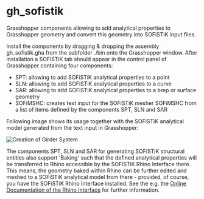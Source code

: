 # gh_sofistik

Grasshopper components allowing to add analytical properties to Grasshopper geometry and convert this geometry into SOFiSTiK input files.

Install the components by dragging & dropping the assembly gh_sofistik.gha from the subfolder ./bin onto the Grasshopper window.
After installation a SOFiSTiK tab should appear in the control panel of Grasshopper containing four components:

* SPT: allowing to add SOFiSTiK analytical properties to a point
* SLN: allowing to add SOFiSTiK analytical properties to a curve
* SAR: allowing to add SOFiSTiK analytical properties to a brep or surface geometry
* SOFiMSHC: creates text input for the SOFiSTiK mesher SOFiMSHC from a list of items defined by the components SPT, SLN and SAR

Following image shows its usage together with the SOFiSTiK analytical model generated from the text input in Grasshopper:

![Creation of Girder System](https://github.com/SOFiSTiK/gh_sofistik/blob/master/gh_sofistik/examples/img/girder_system_01.JPG)

The components SPT, SLN and SAR for generating SOFiSTiK structural entities also support 'Baking' such that the defined 
analytical properties will be transferred to Rhino accessible by the SOFiSTiK Rhino Interface there.
This means, the geometry baked within Rhino can be further edited and meshed to a SOFiSTiK analytical model from there - 
provided, of course, you have the SOFiSTiK Rhino Interface installed.
See the e.g. the [Online Documentation of the Rhino Interface](https://www.sofistik.de/documentation/2018/en/rhino_interface/index.html) for further information. 
